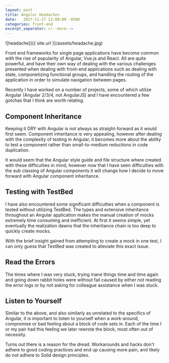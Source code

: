 ```yaml
---
layout: post
title: Angular Headaches
date:   2017-11-27 12:00:00 -0500
categories: front-end
excerpt_separator: <!--more-->
---
```


![headache]({{ site.url  }}/assets/headache.jpg)

Front end frameworks for single page applications have become common with the rise of popularity of Angular, Vue.js and React. All are quite powerful, and have their own way of dealing with the various challenges presented when dealing with front-end applications such as dealing with state, componetizing functional groups, and handling the routing of the application in order to simulate navigation between pages.

Recently I have worked on a number of projects, some of which utilize Angular (Angular 2/3/4, not AngularJS) and I have encountered a few gotchas that I think are worth relating.

<!--more-->

## Component Inheritance

Keeping it DRY with Angular is not always as straight-forward as it would first seem. Component inheritance is very appealing, however after dealing with the complexity of testing in Angular, it becomes more about the ability to test a component rather than small-to-medium reductions in code duplication.

It would seem that the Angular style guide and file structure where created with these difficulties in mind, however now that I have seen difficulties with the sub classing of Angular components it will change how I decide to move forward with Angular component inheritance.

## Testing with TestBed

I have also encountered some significant difficulties when a component is tested without utilizing TestBed. The types and extensive inheritance throughout an Angular application makes the manual creation of mocks extremely time consuming and inefficient. At first it seems simple, yet eventually the realization dawns that the inheritance chain is too deep to quickly create mocks.

With the brief insight gained from attempting to create a mock in one test, I can only guess that TestBed was created to alleviate this exact issue.

## Read the Errors

The times where I was very stuck, trying inane things time and time again and going down rabbit holes were without fail caused by either not reading the error logs or by not asking for colleague assistance when I was stuck.

## Listen to Yourself

Similar to the above, and also similarly as unrelated to the specifics of Angular, it is important to listen to yourself when a work-around, compromise or bad feeling about a block of code sets in. Each of the time I or my pair had this feeling we later rewrote the block, most often out of necessity.

Turns out there is a reason for the dread. Workarounds and hacks don't adhere to good coding practices and end up causing more pain, and likely do not adhere to Solid design principles.

